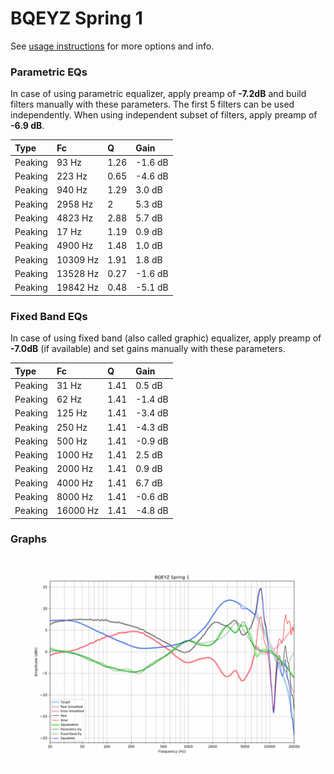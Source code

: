 # BQEYZ Spring 1
See [usage instructions](https://github.com/jaakkopasanen/AutoEq#usage) for more options and info.

### Parametric EQs
In case of using parametric equalizer, apply preamp of **-7.2dB** and build filters manually
with these parameters. The first 5 filters can be used independently.
When using independent subset of filters, apply preamp of **-6.9 dB**.

| Type    | Fc       |    Q | Gain    |
|:--------|:---------|:-----|:--------|
| Peaking | 93 Hz    | 1.26 | -1.6 dB |
| Peaking | 223 Hz   | 0.65 | -4.6 dB |
| Peaking | 940 Hz   | 1.29 | 3.0 dB  |
| Peaking | 2958 Hz  | 2    | 5.3 dB  |
| Peaking | 4823 Hz  | 2.88 | 5.7 dB  |
| Peaking | 17 Hz    | 1.19 | 0.9 dB  |
| Peaking | 4900 Hz  | 1.48 | 1.0 dB  |
| Peaking | 10309 Hz | 1.91 | 1.8 dB  |
| Peaking | 13528 Hz | 0.27 | -1.6 dB |
| Peaking | 19842 Hz | 0.48 | -5.1 dB |

### Fixed Band EQs
In case of using fixed band (also called graphic) equalizer, apply preamp of **-7.0dB**
(if available) and set gains manually with these parameters.

| Type    | Fc       |    Q | Gain    |
|:--------|:---------|:-----|:--------|
| Peaking | 31 Hz    | 1.41 | 0.5 dB  |
| Peaking | 62 Hz    | 1.41 | -1.4 dB |
| Peaking | 125 Hz   | 1.41 | -3.4 dB |
| Peaking | 250 Hz   | 1.41 | -4.3 dB |
| Peaking | 500 Hz   | 1.41 | -0.9 dB |
| Peaking | 1000 Hz  | 1.41 | 2.5 dB  |
| Peaking | 2000 Hz  | 1.41 | 0.9 dB  |
| Peaking | 4000 Hz  | 1.41 | 6.7 dB  |
| Peaking | 8000 Hz  | 1.41 | -0.6 dB |
| Peaking | 16000 Hz | 1.41 | -4.8 dB |

### Graphs
![](./BQEYZ%20Spring%201.png)
